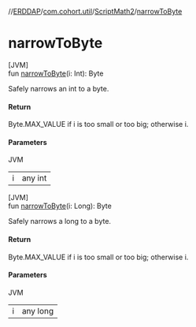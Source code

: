 //[ERDDAP](../../../index.md)/[com.cohort.util](../index.md)/[ScriptMath2](index.md)/[narrowToByte](narrow-to-byte.md)

# narrowToByte

[JVM]\
fun [narrowToByte](narrow-to-byte.md)(i: Int): Byte

Safely narrows an int to a byte.

#### Return

Byte.MAX_VALUE if i is too small or too big; otherwise i.

#### Parameters

JVM

| | |
|---|---|
| i | any int |

[JVM]\
fun [narrowToByte](narrow-to-byte.md)(i: Long): Byte

Safely narrows a long to a byte.

#### Return

Byte.MAX_VALUE if i is too small or too big; otherwise i.

#### Parameters

JVM

| | |
|---|---|
| i | any long |